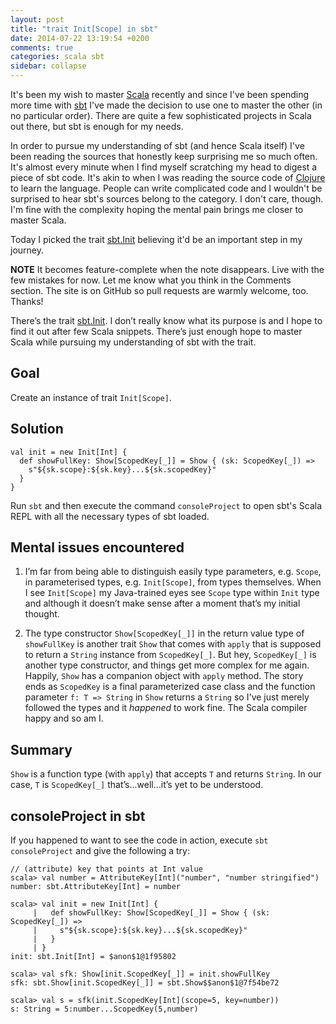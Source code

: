 ```yaml
---
layout: post
title: "trait Init[Scope] in sbt"
date: 2014-07-22 13:19:54 +0200
comments: true
categories: scala sbt
sidebar: collapse
---
```

It's been my wish to master [Scala](http://scala-lang.org/) recently and since I've been spending more time with [sbt](http://www.scala-sbt.org/) I've made the decision to use one to master the other (in no particular order). There are quite a few sophisticated projects in Scala out there, but sbt is enough for my needs.

In order to pursue my understanding of sbt (and hence Scala itself) I've been reading the sources that honestly keep surprising me so much often. It's almost every minute when I find myself scratching my head to digest a piece of sbt code. It's akin to when I was reading the source code of [Clojure](http://clojure.org/) to learn the language. People can write complicated code and I wouldn't be surprised to hear sbt's sources belong to the category. I don't care, though. I'm fine with the complexity hoping the mental pain brings me closer to master Scala.

Today I picked the trait [sbt.Init](https://github.com/sbt/sbt/blob/0.13/util/collection/src/main/scala/sbt/Settings.scala#L41) believing it'd be an important step in my journey.

**NOTE** It becomes feature-complete when the note disappears. Live with the few mistakes for now. Let me know what you think in the Comments section. The site is on GitHub so pull requests are warmly welcome, too. Thanks!

<!-- more -->

There’s the trait [sbt.Init](https://github.com/sbt/sbt/blob/0.13/util/collection/src/main/scala/sbt/Settings.scala#L41). I don’t really know what its purpose is and I hope to find it out after few Scala snippets. There’s just enough hope to master Scala while pursuing my understanding of sbt with the trait.

## Goal

Create an instance of trait `Init[Scope]`.

## Solution

```
val init = new Init[Int] {
  def showFullKey: Show[ScopedKey[_]] = Show { (sk: ScopedKey[_]) => 
    s"${sk.scope}:${sk.key}...${sk.scopedKey}"
  }
}
```
Run `sbt` and then execute the command `consoleProject` to open sbt's Scala REPL with all the necessary types of sbt loaded.

## Mental issues encountered

1. I’m far from being able to distinguish easily type parameters, e.g. `Scope`, in parameterised types, e.g. `Init[Scope]`, from types themselves. When I see `Init[Scope]` my Java-trained eyes see `Scope` type within `Init` type and although it doesn’t make sense after a moment that’s my initial thought.

2. The type constructor `Show[ScopedKey[_]]` in the return value type of `showFullKey` is another trait `Show` that comes with `apply` that is supposed to return a `String` instance from `ScopedKey[_]`. But hey, `ScopedKey[_]` is another type constructor, and things get more complex for me again. Happily, `Show` has a companion object with `apply` method. The story ends as `ScopedKey` is a final parameterized case class and the function parameter `f: T => String` in `Show` returns a `String` so I've just merely followed the types and it *happened* to work fine. The Scala compiler happy and so am I.

## Summary

`Show` is a function type (with `apply`) that accepts `T` and returns `String`. In our case, `T` is `ScopedKey[_]` that’s...well...it’s yet to be understood.

## consoleProject in sbt

If you happened to want to see the code in action, execute `sbt consoleProject` and give the following a try:
```
// (attribute) key that points at Int value
scala> val number = AttributeKey[Int]("number", "number stringified")
number: sbt.AttributeKey[Int] = number
 
scala> val init = new Init[Int] {
     |   def showFullKey: Show[ScopedKey[_]] = Show { (sk: ScopedKey[_]) =>
     |     s"${sk.scope}:${sk.key}...${sk.scopedKey}"
     |   }
     | }
init: sbt.Init[Int] = $anon$1@1f95802
 
scala> val sfk: Show[init.ScopedKey[_]] = init.showFullKey
sfk: sbt.Show[init.ScopedKey[_]] = sbt.Show$$anon$1@7f54be72

scala> val s = sfk(init.ScopedKey[Int](scope=5, key=number))
s: String = 5:number...ScopedKey(5,number)
```